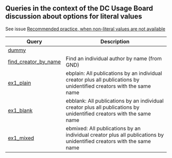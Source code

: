 ## Queries in the context of the DC Usage Board discussion about options for literal values

See issue [Recommended practice, when non-literal values are not available](https://github.com/dcmi/usage/issues/42)


Query | Description
------|------------
[dummy](http://zbw.eu/beta/sparql-lab/?endpoint=http://134.245.93.73/beta/sparql/ebplain/query&queryRef=https://api.github.com/repos/zbw/sparql-queries/contents/dcub/litprop/dummy.rq) | 
[find_creator_by_name](http://zbw.eu/beta/sparql-lab/?endpoint=http://134.245.93.73/beta/sparql/ebplain/query&queryRef=https://api.github.com/repos/zbw/sparql-queries/contents/dcub/litprop/find_creator_by_name.rq) | Find an individual author by name (from GND)
[ex1_plain](http://zbw.eu/beta/sparql-lab/?endpoint=http://134.245.93.73/beta/sparql/ebplain/query&queryRef=https://api.github.com/repos/zbw/sparql-queries/contents/dcub/litprop/ex1_plain.rq) | ebplain: All publications by an individual creator plus all publications by unidentified creators with the same name
[ex1_blank](http://zbw.eu/beta/sparql-lab/?endpoint=http://134.245.93.73/beta/sparql/ebblank/query&queryRef=https://api.github.com/repos/zbw/sparql-queries/contents/dcub/litprop/ex1_blank.rq) | ebblank: All publications by an individual creator plus all publications by unidentified creators with the same name
[ex1_mixed](http://zbw.eu/beta/sparql-lab/?endpoint=http://134.245.93.73/beta/sparql/ebmixed/query&queryRef=https://api.github.com/repos/zbw/sparql-queries/contents/dcub/litprop/ex1_mixed.rq) | ebmixed: All publications by an individual creator plus all publications by unidentified creators with the same name

